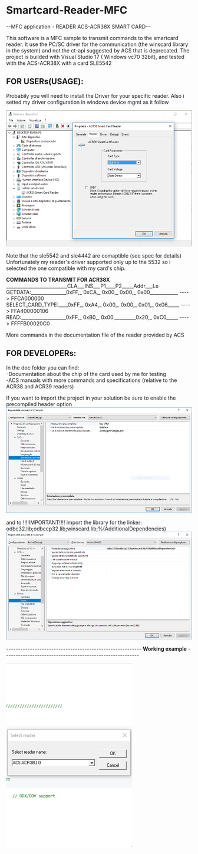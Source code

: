 # Smartcard-Reader-MFC
--MFC application - READER ACS-ACR38X SMART CARD--

This software is a MFC sample to transmit commands to the smartcard reader.
It use the PC/SC driver for the communication (the winscard library in the system) and not the ct-api suggested by ACS that is deprecated.
The project is builded with Visual Studio 17  ( Windows vc70 32bit), and tested with the ACS-ACR38X with a card SLE5542


**FOR USERs(USAGE):**<br />
--
  Probabily you will need to install the Driver for your specific reader. Also i setted my driver configuration in windows device mgmt as it follow<br />

  ![Device settings](https://github.com/johnMinelli/Smartcard-Reader-MFC/blob/master/images/devices.png?raw=true "Device settings")

  Note that the sle5542 and sle4442 are comaptible (see spec for details)
  Unfortunately my reader's driver supported only up to the 5532 so i selected the one compatible with my card's chip.

  **COMMANDS TO TRANSMIT FOR ACR38X<br />**
  \_\_\_\_\_\_\_\_\_\_\_\_\_\_\_\_\_\_\_\_\_\_\_\_\_\_CLA\_\_\_INS\_\_\_P1\_\_\_\_P2\_\_\_\_\_Addr\_\_\_Le<br />
  GETDATA:\_\_\_\_\_\_\_\_\_\_\_\_\_\_\_0xFF,_ 0xCA,_ 0x00,_ 0x00,_ 0x00\_\_\_\_\_\_\_\_\_\_\_\_ ----> FFCA000000<br />
  SELECT_CARD_TYPE:\_\_\_\_0xFF,_ 0xA4,_ 0x00,_ 0x00,_ 0x01,_ 0x06_\_\_\_\_ ----> FFA400000106<br />
  READ:\_\_\_\_\_\_\_\_\_\_\_\_\_\_\_\_\_\_\_0xFF,_ 0xB0,_ 0x00,\_\_\_\_\_\_\_\_\_0x20,_ 0xC0\_\_\_\_\_ ----> FFFFB00020C0<br />

  More commands in the documentation file of the reader provided by ACS


**FOR DEVELOPERs:**<br />
--
  In the doc folder you can find:<br />
  -Documentation about the chip of the card used by me for testing<br />
  -ACS manuals with more commands and specifications (relative to the ACR38 and ACR39 readers)<br />

  If you want to import the project in your solution be sure to enable the precompiled header option<br />
  ![Visual studio setting 1](https://github.com/johnMinelli/Smartcard-Reader-MFC/blob/master/images/vscpp.png?raw=true "Visual studio setting 1")

  and to !!!!IMPORTANT!!!! import the library for the linker: odbc32.lib;odbccp32.lib;winscard.lib;%(AdditionalDependencies)<br />
  ![Visual studio setting 2](https://github.com/johnMinelli/Smartcard-Reader-MFC/blob/master/images/vslinker.png?raw=true "Visual studio setting 2")
  
  
  
  \-\-\-\-\-\-\-\-\-\-\-\-\-\-\-\-\-\-\-\-\-\-\-\-\-\-\-\-\-\-\-\-\-\-\-\-\-\-\-\-\-\-\-\-\-\-\-\-\-\-\-\-\-\-\-\-\- **Working example**   \-\-\-\-\-\-\-\-\-\-\-\-\-\-\-\-\-\-\-\-\-\-\-\-\-\-\-\-\-\-\-\-\-\-\-\-\-\-\-\-\-\-\-\-\-\-\-\-\-\-\-\-\-\-\-\-\-<br />
 
   ![GIF](https://github.com/johnMinelli/Smartcard-Reader-MFC/blob/master/images/working.gif?raw=true "GIF")
 
